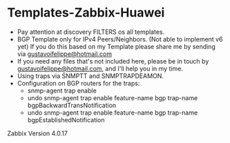 # Templates-Zabbix-Huawei

- Pay attention at discovery FILTERS os all templates.
- BGP Template only for IPv4 Peers/Neighbors. (Not able to implement v6 yet) If you do this based on my Template please share me by sending via gustavoifelippe@hotmail.com
- If you need any files that's not included here, please be in touch by gustavoifelippe@hotmail.com, and I'll help you in my time.
- Using traps via SNMPTT and SNMPTRAPDEAMON.
- Configuration on BGP routers for the traps:
    - snmp-agent trap enable
    - undo snmp-agent trap enable feature-name bgp trap-name bgpBackwardTransNotification
    - undo snmp-agent trap enable feature-name bgp trap-name bgpEstablishedNotification

Zabbix Version 4.0.17
